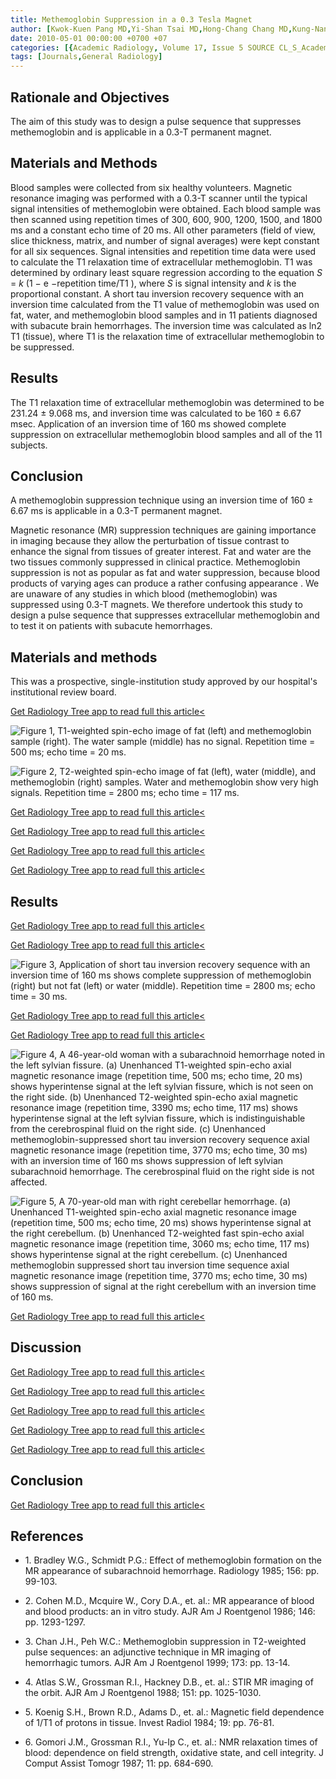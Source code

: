 ```yaml
---
title: Methemoglobin Suppression in a 0.3 Tesla Magnet
author: [Kwok-Kuen Pang MD,Yi-Shan Tsai MD,Hong-Chang Chang MD,Kung-Nan Hsu MD]
date: 2010-05-01 00:00:00 +0700 +07
categories: [{Academic Radiology, Volume 17, Issue 5 SOURCE CL_S_AcademicRadiologyVolume17Issue5 1}]
tags: [Journals,General Radiology]
---
```

## Rationale and Objectives

The aim of this study was to design a pulse sequence that suppresses methemoglobin and is applicable in a 0.3-T permanent magnet.

## Materials and Methods

Blood samples were collected from six healthy volunteers. Magnetic resonance imaging was performed with a 0.3-T scanner until the typical signal intensities of methemoglobin were obtained. Each blood sample was then scanned using repetition times of 300, 600, 900, 1200, 1500, and 1800 ms and a constant echo time of 20 ms. All other parameters (field of view, slice thickness, matrix, and number of signal averages) were kept constant for all six sequences. Signal intensities and repetition time data were used to calculate the T1 relaxation time of extracellular methemoglobin. T1 was determined by ordinary least square regression according to the equation _S_ = _k_ (1 − e  −repetition time/T1 ), where _S_ is signal intensity and _k_ is the proportional constant. A short tau inversion recovery sequence with an inversion time calculated from the T1 value of methemoglobin was used on fat, water, and methemoglobin blood samples and in 11 patients diagnosed with subacute brain hemorrhages. The inversion time was calculated as ln2 T1 (tissue), where T1 is the relaxation time of extracellular methemoglobin to be suppressed.

## Results

The T1 relaxation time of extracellular methemoglobin was determined to be 231.24 ± 9.068 ms, and inversion time was calculated to be 160 ± 6.67 msec. Application of an inversion time of 160 ms showed complete suppression on extracellular methemoglobin blood samples and all of the 11 subjects.

## Conclusion

A methemoglobin suppression technique using an inversion time of 160 ± 6.67 ms is applicable in a 0.3-T permanent magnet.

Magnetic resonance (MR) suppression techniques are gaining importance in imaging because they allow the perturbation of tissue contrast to enhance the signal from tissues of greater interest. Fat and water are the two tissues commonly suppressed in clinical practice. Methemoglobin suppression is not as popular as fat and water suppression, because blood products of varying ages can produce a rather confusing appearance . We are unaware of any studies in which blood (methemoglobin) was suppressed using 0.3-T magnets. We therefore undertook this study to design a pulse sequence that suppresses extracellular methemoglobin and to test it on patients with subacute hemorrhages.

## Materials and methods

This was a prospective, single-institution study approved by our hospital's institutional review board.

[Get Radiology Tree app to read full this article<](https://clinicalpub.com/app)

![Figure 1, T1-weighted spin-echo image of fat (left) and methemoglobin sample (right). The water sample (middle) has no signal. Repetition time = 500 ms; echo time = 20 ms.](https://storage.googleapis.com/dl.dentistrykey.com/clinical/MethemoglobinSuppressionina03TeslaMagnet/0_1s20S1076633210000097.jpg)

![Figure 2, T2-weighted spin-echo image of fat (left), water (middle), and methemoglobin (right) samples. Water and methemoglobin show very high signals. Repetition time = 2800 ms; echo time = 117 ms.](https://storage.googleapis.com/dl.dentistrykey.com/clinical/MethemoglobinSuppressionina03TeslaMagnet/1_1s20S1076633210000097.jpg)

[Get Radiology Tree app to read full this article<](https://clinicalpub.com/app)

[Get Radiology Tree app to read full this article<](https://clinicalpub.com/app)

[Get Radiology Tree app to read full this article<](https://clinicalpub.com/app)

[Get Radiology Tree app to read full this article<](https://clinicalpub.com/app)

## Results

[Get Radiology Tree app to read full this article<](https://clinicalpub.com/app)

[Get Radiology Tree app to read full this article<](https://clinicalpub.com/app)

![Figure 3, Application of short tau inversion recovery sequence with an inversion time of 160 ms shows complete suppression of methemoglobin (right) but not fat (left) or water (middle). Repetition time = 2800 ms; echo time = 30 ms.](https://storage.googleapis.com/dl.dentistrykey.com/clinical/MethemoglobinSuppressionina03TeslaMagnet/2_1s20S1076633210000097.jpg)

[Get Radiology Tree app to read full this article<](https://clinicalpub.com/app)

[Get Radiology Tree app to read full this article<](https://clinicalpub.com/app)

![Figure 4, A 46-year-old woman with a subarachnoid hemorrhage noted in the left sylvian fissure. (a) Unenhanced T1-weighted spin-echo axial magnetic resonance image (repetition time, 500 ms; echo time, 20 ms) shows hyperintense signal at the left sylvian fissure, which is not seen on the right side. (b) Unenhanced T2-weighted spin-echo axial magnetic resonance image (repetition time, 3390 ms; echo time, 117 ms) shows hyperintense signal at the left sylvian fissure, which is indistinguishable from the cerebrospinal fluid on the right side. (c) Unenhanced methemoglobin-suppressed short tau inversion recovery sequence axial magnetic resonance image (repetition time, 3770 ms; echo time, 30 ms) with an inversion time of 160 ms shows suppression of left sylvian subarachnoid hemorrhage. The cerebrospinal fluid on the right side is not affected.](https://storage.googleapis.com/dl.dentistrykey.com/clinical/MethemoglobinSuppressionina03TeslaMagnet/3_1s20S1076633210000097.jpg)

![Figure 5, A 70-year-old man with right cerebellar hemorrhage. (a) Unenhanced T1-weighted spin-echo axial magnetic resonance image (repetition time, 500 ms; echo time, 20 ms) shows hyperintense signal at the right cerebellum. (b) Unenhanced T2-weighted fast spin-echo axial magnetic resonance image (repetition time, 3060 ms; echo time, 117 ms) shows hyperintense signal at the right cerebellum. (c) Unenhanced methemoglobin suppressed short tau inversion time sequence axial magnetic resonance image (repetition time, 3770 ms; echo time, 30 ms) shows suppression of signal at the right cerebellum with an inversion time of 160 ms.](https://storage.googleapis.com/dl.dentistrykey.com/clinical/MethemoglobinSuppressionina03TeslaMagnet/4_1s20S1076633210000097.jpg)

[Get Radiology Tree app to read full this article<](https://clinicalpub.com/app)

## Discussion

[Get Radiology Tree app to read full this article<](https://clinicalpub.com/app)

[Get Radiology Tree app to read full this article<](https://clinicalpub.com/app)

[Get Radiology Tree app to read full this article<](https://clinicalpub.com/app)

[Get Radiology Tree app to read full this article<](https://clinicalpub.com/app)

[Get Radiology Tree app to read full this article<](https://clinicalpub.com/app)

## Conclusion

[Get Radiology Tree app to read full this article<](https://clinicalpub.com/app)

## References

- 1\. Bradley W.G., Schmidt P.G.: Effect of methemoglobin formation on the MR appearance of subarachnoid hemorrhage. Radiology 1985; 156: pp. 99-103.


- 2\. Cohen M.D., Mcquire W., Cory D.A., et. al.: MR appearance of blood and blood products: an in vitro study. AJR Am J Roentgenol 1986; 146: pp. 1293-1297.


- 3\. Chan J.H., Peh W.C.: Methemoglobin suppression in T2-weighted pulse sequences: an adjunctive technique in MR imaging of hemorrhagic tumors. AJR Am J Roentgenol 1999; 173: pp. 13-14.


- 4\. Atlas S.W., Grossman R.I., Hackney D.B., et. al.: STIR MR imaging of the orbit. AJR Am J Roentgenol 1988; 151: pp. 1025-1030.


- 5\. Koenig S.H., Brown R.D., Adams D., et. al.: Magnetic field dependence of 1/T1 of protons in tissue. Invest Radiol 1984; 19: pp. 76-81.


- 6\. Gomori J.M., Grossman R.I., Yu-Ip C., et. al.: NMR relaxation times of blood: dependence on field strength, oxidative state, and cell integrity. J Comput Assist Tomogr 1987; 11: pp. 684-690.